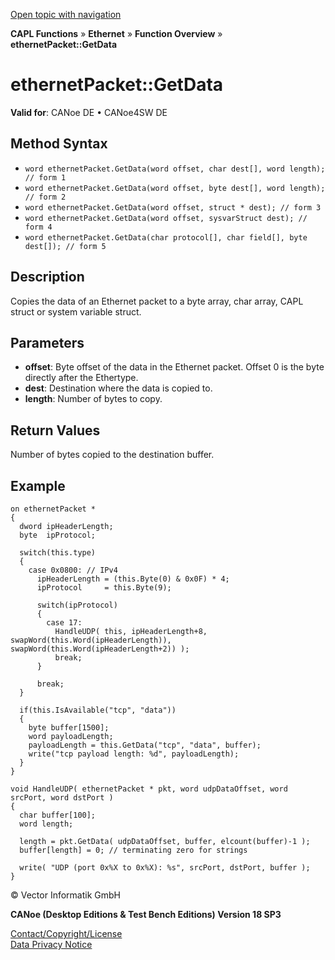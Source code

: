 [Open topic with navigation](../../../../../CANoeDEFamily.htm#Topics/CAPLFunctions/IP/Methods/CAPLfunctionGetData.md)

**CAPL Functions** » **Ethernet** » **Function Overview** » **ethernetPacket::GetData**

# ethernetPacket::GetData

**Valid for**: CANoe DE • CANoe4SW DE

## Method Syntax

- `word ethernetPacket.GetData(word offset, char dest[], word length); // form 1`
- `word ethernetPacket.GetData(word offset, byte dest[], word length); // form 2`
- `word ethernetPacket.GetData(word offset, struct * dest); // form 3`
- `word ethernetPacket.GetData(word offset, sysvarStruct dest); // form 4`
- `word ethernetPacket.GetData(char protocol[], char field[], byte dest[]); // form 5`

## Description

Copies the data of an Ethernet packet to a byte array, char array, CAPL struct or system variable struct.

## Parameters

- **offset**: Byte offset of the data in the Ethernet packet. Offset 0 is the byte directly after the Ethertype.
- **dest**: Destination where the data is copied to.
- **length**: Number of bytes to copy.

## Return Values

Number of bytes copied to the destination buffer.

## Example

```plaintext
on ethernetPacket *
{
  dword ipHeaderLength;
  byte  ipProtocol;

  switch(this.type)
  {
    case 0x0800: // IPv4
      ipHeaderLength = (this.Byte(0) & 0x0F) * 4;
      ipProtocol     = this.Byte(9);

      switch(ipProtocol)
      {
        case 17:
          HandleUDP( this, ipHeaderLength+8, swapWord(this.Word(ipHeaderLength)), swapWord(this.Word(ipHeaderLength+2)) );
          break;
      }

      break;
  }

  if(this.IsAvailable("tcp", "data"))
  {
    byte buffer[1500];
    word payloadLength;
    payloadLength = this.GetData("tcp", "data", buffer);
    write("tcp payload length: %d", payloadLength);
  }
}

void HandleUDP( ethernetPacket * pkt, word udpDataOffset, word srcPort, word dstPort )
{
  char buffer[100];
  word length;

  length = pkt.GetData( udpDataOffset, buffer, elcount(buffer)-1 );
  buffer[length] = 0; // terminating zero for strings

  write( "UDP (port 0x%X to 0x%X): %s", srcPort, dstPort, buffer );
}
```

© Vector Informatik GmbH

**CANoe (Desktop Editions & Test Bench Editions) Version 18 SP3**

[Contact/Copyright/License](../../../Shared/ContactCopyrightLicense.md)  
[Data Privacy Notice](https://www.vector.com/int/en/company/get-info/privacy-policy/)
